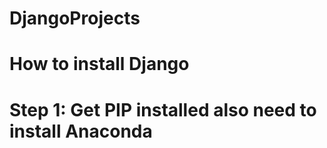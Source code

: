 # DjangoProjects
# How to install Django
# Step 1: Get PIP installed   also need to install Anaconda
